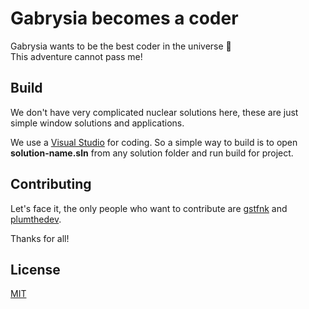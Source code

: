 # Gabrysia becomes a coder

Gabrysia wants to be the best coder in the universe 🚀  
This adventure cannot pass me!

## Build

We don't have very complicated nuclear solutions here, these are just simple window solutions and applications.  

We use a [Visual Studio](https://visualstudio.microsoft.com/) for coding. So a simple way to build is to open **solution-name.sln** from any solution folder and run build for project.

## Contributing
Let's face it, the only people who want to contribute are [gstfnk](https://github.com/gstfnk) and [plumthedev](https://github.com/plumthedev).  

Thanks for all!

## License
[MIT](https://choosealicense.com/licenses/mit/)
